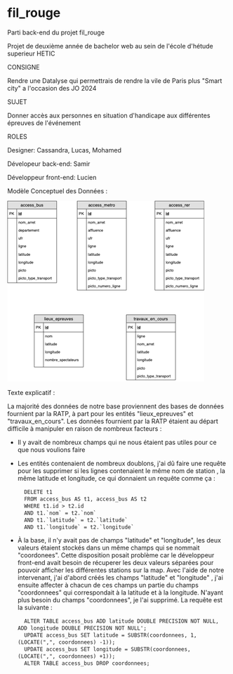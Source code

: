 # fil_rouge

Parti back-end du projet fil_rouge

Projet de deuxième année de bachelor web au sein de l'école d'hétude superieur HETIC

CONSIGNE

Rendre une Datalyse qui permettrais de rendre la vile de Paris plus "Smart city" a l'occasion des JO 2024

SUJET

Donner accès aux personnes en situation d'handicape aux différentes épreuves de l'événement

ROLES

Designer: Cassandra, Lucas, Mohamed

Dévelopeur back-end: Samir

Développeur front-end: Lucien

Modèle Conceptuel des Données :

![alt text](https://raw.githubusercontent.com/ChalalSamir/fil_rouge/master/MCD.png)


Texte explicatif :

La majorité des données de notre base proviennent des bases de données fournient par la RATP, à part pour les entités "lieux_epreuves" et "travaux_en_cours". Les données fournient par la RATP étaient au départ difficile à manipuler en raison de nombreux facteurs : 

- Il y avait de nombreux champs qui ne nous étaient pas utiles pour ce que nous voulions faire

- Les entités contenaient de nombreux doublons, j'ai dû faire une requête pour les supprimer si les lignes contenaient le même nom de station , la même latitude et longitude, ce qui donnaient un requête comme ça :

        DELETE t1 
        FROM access_bus AS t1, access_bus AS t2
        WHERE t1.id > t2.id
        AND t1.`nom` = t2.`nom`
        AND t1.`latitude` = t2.`latitude`
        AND t1.`longitude` = t2.`longitude`
    
- À la base, il n'y avait pas de champs "latitude" et "longitude", les deux valeurs étaient stockés dans un même champs qui se nommait "coordonees". Cette disposition posait problème car le développeur front-end avait besoin de récuperer les deux valeurs séparées pour pouvoir afficher les différentes stations sur la map. Avec l'aide de notre intervenant, j'ai d'abord créés les champs "latitude" et "longitude" , j'ai ensuite affecter à chacun de ces champs un partie du champs "coordonnees" qui correspondait à la latitude et à la longitude. N'ayant plus besoin du champs "coordonnees", je l'ai supprimé. La requête est la suivante : 

        ALTER TABLE access_bus ADD latitude DOUBLE PRECISION NOT NULL, ADD longitude DOUBLE PRECISION NOT NULL';
        UPDATE access_bus SET latitude = SUBSTR(coordonnees, 1, (LOCATE(",", coordonnees) -1));
        UPDATE access_bus SET longitude = SUBSTR(coordonnees, (LOCATE(",", coordonnees) +1));
        ALTER TABLE access_bus DROP coordonnees;
        
        
 
